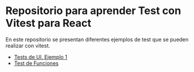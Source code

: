 
# Repositorio para aprender Test con Vitest para React

En este repositorio se presentan diferentes ejemplos de test que se pueden realizar con vitest.

- [Tests de UI. Ejemplo 1](src/components/home/CardPerson.test.tsx)
- [Test de Funciones](src/utils/MakeOperations.test.ts)